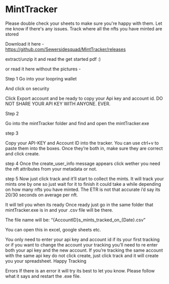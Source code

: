 # MintTracker

Please double check your sheets to make sure you're happy with them. Let me know if there's any issues. 
Track where all the nfts you have minted are stored

Download it here - https://github.com/Sewersidesquad/MintTracker/releases

extract/unzip it and read the get started pdf :)

or read it here without the pictures - 

Step 1
Go into your loopring wallet

And click on security

Click Export account and be ready to copy your Api key and account id.
DO NOT SHARE YOUR API KEY WITH ANYONE. EVER.


Step 2

Go into the mintTracker folder and find and open the mintTracker.exe


step 3

Copy your API-KEY and Account ID into the tracker.
You can use ctrl+v to paste them into the boxes.
Once they’re both in, make sure they are correct and click create.

step 4
Once the create_user_info message appears click wether you need the nft attributes from your metadata or not. 

step 5
Now just click track and it’ll start to collect the mints.
It will track your mints one by one so just wait for it to finish it could take a while depending on how many nfts you have minted.
The ETR is not that accurate i’d say its 20/30 seconds on average per nft.

It will tell you when its ready
Once ready just go in the same folder that mintTracker.exe is in and your .csv file will be there.

The file name will be:
“{AccountID}s_mints_tracked_on_{Date}.csv”

You can open this in excel, google sheets etc.

You only need to enter your api key and account id if its your first tracking or if you want to change the account your tracking you’ll need to re enter both your api key and the new account.
If you’re tracking the same account with the same api key do not click create, just click track and it will create you your spreadsheet.
Happy Tracking

Errors
If there is an error it will try its best to let you know. Please follow what it says and restart the .exe file.



